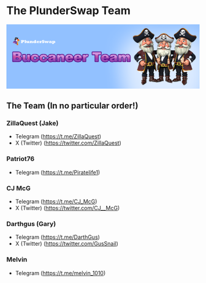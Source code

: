 # The PlunderSwap Team

![](../.gitbook/assets/PS_Bucaneer_Team.png)

## The Team (In no particular order!)

### ZillaQuest (Jake)
- Telegram (https://t.me/ZillaQuest) 
- X (Twitter) (https://twitter.com/ZillaQuest)

### Patriot76
- Telegram (https://t.me/Piratelife1)

### CJ McG
- Telegram (https://t.me/CJ_McG) 
- X (Twitter) (https://twitter.com/CJ__McG)

### Darthgus (Gary)
- Telegram (https://t.me/DarthGus) 
- X (Twitter) (https://twitter.com/GusSnail)

### Melvin
- Telegram (https://t.me/melvin_1010)
